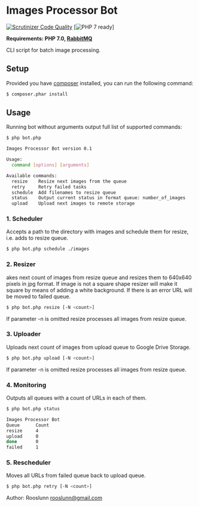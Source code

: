 # Images Processor Bot #

[![Scrutinizer Code Quality][ico-code-quality]][link-code-quality]
[![PHP 7 ready][ico-php7-ready]]

**Requirements: PHP 7.0, [RabbitMQ](http://www.rabbitmq.com/download.html)**

CLI script for batch image processing.

## Setup ##

Provided you have [composer](http://getcomposer.org) installed, you can run the following command:

```bash
$ composer.phar install
```

## Usage ##

Running bot without arguments output full list of supported commands:
 
```bash
$ php bot.php
```

```bash
Images Processor Bot version 0.1

Usage:
  command [options] [arguments]

Available commands:
  resize    Resize next images from the queue
  retry     Retry failed tasks
  schedule  Add filenames to resize queue
  status    Output current status in format queue: number_of_images
  upload    Upload next images to remote storage
```

### 1. Scheduler ###

Accepts a path to the directory with images and schedule them for resize, i.e. adds to resize queue.

```bash
$ php bot.php schedule ./images
```

### 2. Resizer ###

akes next count of images from resize queue and resizes them to 640x640 pixels in jpg format. 
If image is not a square shape resizer will make it square by means of adding a white background. 
If there is an error URL will be moved to failed queue.

```bash
$ php bot.php resize [-N <count>]
```

If parameter -n is omitted resize processes all images from resize queue.

### 3. Uploader ###

Uploads next count of images from upload queue to Google Drive Storage.

```bash
$ php bot.php upload [-N <count>]
```

If parameter -n is omitted resize processes all images from resize queue.

### 4. Monitoring ###

Outputs all queues with a count of URLs in each of them.

```bash
$ php bot.php status
```

```bash
Images Processor Bot
Queue      Count 
resize     4     
upload     0     
done       0     
failed     1  
```

### 5. Rescheduler ###

Moves all URLs from failed  queue back to upload  queue.

```bash
$ php bot.php retry [-N <count>]
```

Author: Rooslunn <rooslunn@gmail.com>

[ico-code-quality]: https://scrutinizer-ci.com/g/rooslunn/traktor/badges/quality-score.png?b=master
[link-code-quality]: https://scrutinizer-ci.com/g/rooslunn/traktor/?branch=master
[ico-php7-ready]: http://php7ready.timesplinter.ch/rooslunn/traktor/badge.svg
